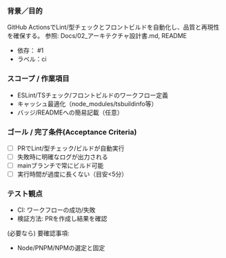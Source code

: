 ### 背景／目的
GitHub ActionsでLint/型チェックとフロントビルドを自動化し、品質と再現性を確保する。
参照: Docs/02_アーキテクチャ設計書.md, README

- 依存： #1
- ラベル：ci

### スコープ / 作業項目
- ESLint/TSチェック/フロントビルドのワークフロー定義
- キャッシュ最適化（node_modules/tsbuildinfo等）
- バッジ/READMEへの簡易記載（任意）

### ゴール / 完了条件(Acceptance Criteria)
- [ ] PRでLint/型チェック/ビルドが自動実行
- [ ] 失敗時に明確なログが出力される
- [ ] mainブランチで常にビルド可能
- [ ] 実行時間が過度に長くない（目安<5分）

### テスト観点
- CI: ワークフローの成功/失敗
- 検証方法: PRを作成し結果を確認

(必要なら) 要確認事項:
- Node/PNPM/NPMの選定と固定

